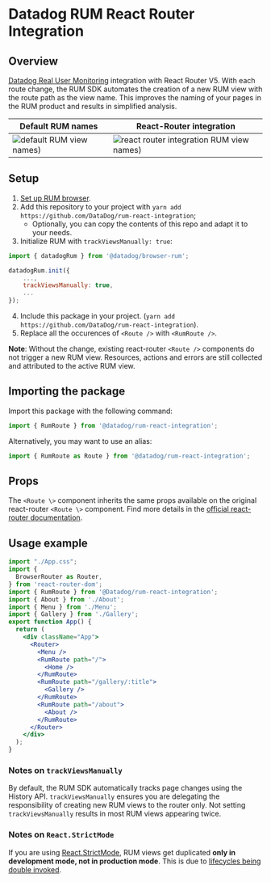 # Datadog RUM React Router Integration

## Overview
[Datadog Real User Monitoring](https://www.datadoghq.com/product/real-user-monitoring/) integration with React Router V5. With each route change, the RUM SDK automates the creation of a new RUM view with the route path as the view name. This improves the naming of your pages in the RUM product and results in simplified analysis.

| Default RUM names                                                                                                                                                     | React-Router integration                                                                                                                                                          |
|------------------------------------------------------------------------------------------------------------------------------------------------------------------|-----------------------------------------------------------------------------------------------------------------------------------------------------------------------------------|
| ![default RUM view names)](https://p-qkfgo2.t2.n0.cdn.getcloudapp.com/items/jkuPxAbd/736233cf-b448-4b71-9cd1-52bb7183fc1c.png?v=d45828ff76ac00dec333aba5077781cb) | ![react router integration RUM view names)](https://p-qkfgo2.t2.n0.cdn.getcloudapp.com/items/yAurdJOW/8bacc9e5-5361-4836-9c85-ab8bb53ed40f.png?v=ab2dd75359a2cb3c16dc2c8c3a82493c) |

## Setup
1. [Set up RUM browser](https://docs.datadoghq.com/real_user_monitoring/browser/#setup).
2. Add this repository to your project with `yarn add https://github.com/DataDog/rum-react-integration`;
   + Optionally, you can copy the contents of this repo and adapt it to your needs.
3. Initialize RUM with `trackViewsManually: true`:
```javascript
import { datadogRum } from '@datadog/browser-rum';

datadogRum.init({
    ...,
    trackViewsManually: true,
    ...
});
```
4. Include this package in your project. (`yarn add https://github.com/DataDog/rum-react-integration`).
5. Replace all the occurences of `<Route />` with `<RumRoute />`.

**Note**: Without the change, existing react-router `<Route />` components do not trigger a new RUM view. Resources, actions and errors are still collected and attributed to the active RUM view.

## Importing the package
Import this package with the following command:
```javascript
import { RumRoute } from '@datadog/rum-react-integration';
```

Alternatively, you may want to use an alias:
```javascript
import { RumRoute as Route } from '@datadog/rum-react-integration';
```

## Props
The `<Route \>` component inherits the same props available on the original react-router `<Route \>` component. Find more details in the [official react-router documentation](https://reactrouter.com/web/api/Route).

## Usage example
```jsx
import "./App.css";
import {
  BrowserRouter as Router,
} from 'react-router-dom';
import { RumRoute } from '@Datadog/rum-react-integration';
import { About } from './About';
import { Menu } from './Menu';
import { Gallery } from './Gallery';
export function App() {
  return (
    <div className="App">
      <Router>
        <Menu />
        <RumRoute path="/">
          <Home />
        </RumRoute>
        <RumRoute path="/gallery/:title">
          <Gallery />
        </RumRoute>
        <RumRoute path="/about">
          <About />
        </RumRoute>
      </Router>
    </div>
  );
}
```

### Notes on `trackViewsManually`
By default, the RUM SDK automatically tracks page changes using the History API. `trackViewsManually` ensures you are delegating the responsibility of creating new RUM views to the router only. Not setting `trackViewsManually` results in most RUM views appearing twice.

### Notes on `React.StrictMode`
If you are using [React.StrictMode](https://reactjs.org/docs/strict-mode.html), RUM views get duplicated **only in development mode, not in production mode**. This is due to [lifecycles being double invoked](https://reactjs.org/docs/strict-mode.html#detecting-unexpected-side-effects).